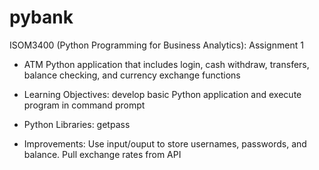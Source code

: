 # pybank

ISOM3400 (Python Programming for Business Analytics): Assignment 1
- ATM Python application that includes login, cash withdraw, transfers, balance checking, and currency exchange functions


- Learning Objectives: develop basic Python application and execute program in command prompt
- Python Libraries: getpass
 - Improvements: Use input/ouput to store usernames, passwords, and balance. Pull exchange rates from API
